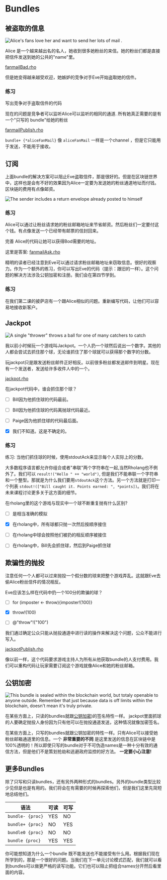 # Bundles

## 被盗取的信息

![Alice's fans love her and want to send her lots of mail .](Alice.png)

Alice 是一个越来越出名的名人，她收到很多她粉丝的来信。她的粉丝们都是直接把信件发送到她的公共的"name"里。

[fanmailBad.rho](fanmailBad.rho)

但是她变得越来越受欢迎，她嫉妒的竞争对手Eve开始盗取她的信件。

### 练习
写出竞争对手盗取信件的代码

现在的问题是竞争者可以监听Alice可以监听的相同的通道. 所有她真正需要的是有一个"只写的 bundle"给她的粉丝

[fanmailPublish.rho](fanmailPublish.rho)

`bundle+ {*aliceFanMail}` 像 `aliceFanMail` 一样是一个channel ，但是它只能用于发送，不能用于接收。

## 订阅
上面bundle的解决方案可以阻止Eve盗取信件，那是很好的。但是在区块链世界中，这样也是会有不好的效果因为Alice一定要为发送她的粉丝通道地址而付钱。 区块链的费用有点像邮资。

![The sender includes a return envelope already posted to himself](returnEnvelope.png)

### 练习
Alice可以通过让粉丝请求她的粉丝邮箱地址来节省邮资。然后粉丝们一定要付这个钱。有点像发送一个已经带有邮票的信封回来。

完善 Alice的代码让她可以获得Bod需要的地址。

这里是答案:
[fanmailAsk.rho](fanmailAsk.rho)

精明的读者已经注意到Eve可以通过请求粉丝邮箱地址来窃取信息。很好的观察力。作为一个额外的练习，你可以写出Eve的代码（提示：跟旧的一样）。这个问题的解决方法涉及公钥加密和注册。我们会在第四节学到。

### 练习
在我们第二课的披萨店有一个跟Alice相似的问题。重新编写代码，让他们可以容易地接收新客户。

## Jackpot

![A single "thrower" throws a ball for one of many catchers to catch](jackpot.png)

我以前小时候玩一个游戏叫Jackpot。一个人扔一个球然后说出一个数字。其他的人都会尝试去抓住那个球，无论谁抓住了那个球就可以获得那个数字的分数。

玩jackpot只是跟发送粉丝邮件正好相反。以前很多粉丝都发送邮件到明星。现在有一个发送者，发送给许多收件人中的一个。

[jackpot.rho](jackpot.rho)

在jackpot代码中，谁会抓住那个球？
- [ ] Bill因为他抓住球的代码最前。
- [ ] Bill因为他抓住球的代码离抛球代码最近。
- [ ] Paige因为他抓住球的代码最后面。
- [x] 我们不知道。这是不确定的。


### 练习
练习: 当他们抓住球的时候，使用stdoutAck来显示每个人实际上的分数。
<!-- solution in jackpotNicePrinting.rho -->

大多数程序语言都允许你组合或者"串联"两个字符串在一起,当然Rholang也不例外了。我们可以 `result!("Hello " ++ "world")`, 但是我们不能串联一个字符串和一个整型。那就是为什么我们要用`stdoutAck`这个方法。另一个方法就是打印一个列表 `stdout!(["Bill caught it. Points earned: ", *points])`。我们将在未来课程讨论更多关于这方面的细节。

在rholang里的这个游戏与现实中一个球不断重复抛有什么区别?
- [ ] 是相当准确的模拟
- [x] 在rholang中，所有球都只抛一次然后按顺序接住
- [ ] 在rholang中球会按照他们被扔的相反顺序被接住
- [ ] 在rholang中，Bill先会抓住球，然后到Paige抓住球


## 欺骗性的抛投

注意任何一个人都可以过来抛投一个假分数的球来把整个游戏弄乱。这就跟Eve去偷Alice粉丝信件的情况相反。

Eve应该怎么样在代码中扔一个100分的欺骗的球？
- [ ] for (imposter <- throw){imposter!(100)}
- [x] throw!(100)
- [ ] @"throw"!("100")


我们通过确定公众只能从抛投通道中进行读的操作来解决这个问题，公众不能进行写入。

[jackpotPublish.rho](jackpotPublish.rho)

像以前一样，这个代码要求游戏主持人为所有从他获取bundle的人支付费用。我们可以重构代码让玩家需要订阅这个游戏就像Alice和她的粉丝邮箱。

## 公钥加密

![This bundle is sealed within the blockchain world, but totaly openable to anyone outside. Remember that just because data is off limits within the blockchain, doesn't mean it's truly private.](privateNames.png)

在某些方面上，只读的bundles就跟[公钥加密](https://en.wikipedia.org/wiki/Public-key_cryptography))的签名特性一样。 jackpot里面抓球的人要确定抛投人身份因为只有他可以在抛投通道发送，这种情况就像加密签名。

在某些方面上，只写的bundles就跟公钥加密的特性一样。只有Alice可以接受她粉丝邮箱通道里的信息。一个 **非常重要的不同** 是这里发送的信息在区块链中是100%透明的！所以即使只写的bundle对于不可伪造names是一种十分有效的通信方法，但是他们不是策划抢劫和逃避政府监控的好方法。 **一定要小心注意!**

## 更多Bundles

除了只写和只读bundles，还有另外两种形式的bundles。另外的bundle类型比较少见但是也是有用的。我们将会在有需要的时候再探索他们，但是我们这里先简短地总结他们。

| 语法 | 可读 | 可写 |
| ------ | -------- | --------- |
| `bundle- {proc}`  | YES |  NO |
| `bundle+ {proc}`  | NO  | YES |
| `bundle0 {proc}`   | NO  |  NO |
| `bundle {proc}`   | YES | YES |

你可能想知道为什么一个bundle 既不能发送也不能接受有什么用。根据我们现在所学到的，那是一个很好的问题。当我们在下一单元讨论模式匹配，我们就可以看到bundles可以做更严格的读写功能。它们也可以阻止把组合names分开然后看里面的内容。
